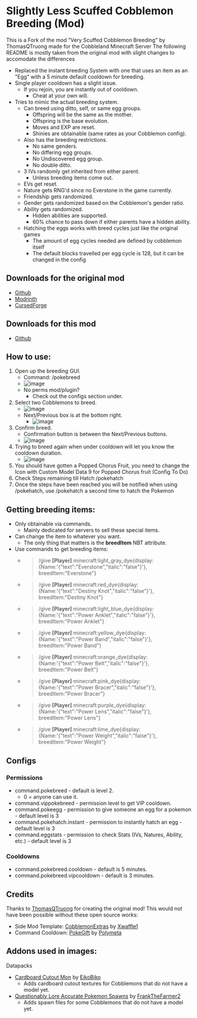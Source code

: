 # Slightly Less Scuffed Cobblemon Breeding (Mod)
This is a Fork of the mod "Very Scuffed Cobblemon Breeding" by ThomasQTruong made for the Cobbleland Minecraft Server
The following README is mostly taken from the original mod with slight changes to accomodate the differences

- Replaced the instant breeding System with one that uses an item as an "Egg" with a 5 minute default cooldown for breeding.
- Single player cooldown has a slight issue.
    - If you rejoin, you are instantly out of cooldown.
        - Cheat at your own will.
- Tries to mimic the actual breeding system.
    - Can breed using ditto, self, or same egg groups.
        - Offspring will be the same as the mother.
        - Offspring is the base evolution.
        - Moves and EXP are reset.
        - Shinies are obtainable (same rates as your Cobblemon config).
    - Also has the breeding restrictions.
        - No same genders.
        - No differing egg groups.
        - No Undiscovered egg group.
        - No double ditto.
    - 3 IVs randomly get inherited from either parent.
        - Unless breeding items come out.
    - EVs get reset.
    - Nature gets RNG'd since no Everstone in the game currently.
    - Friendship gets randomized.
    - Gender gets randomized based on the Cobblemon's gender ratio.
    - Ability gets randomized.
        - Hidden abilities are supported.
        - 60% chance to pass down if either parents have a hidden ability.
    - Hatching the eggs works with breed cycles just like the original games
        - The amount of egg cycles needed are defined by cobblemon itself
        - The default blocks travelled per egg cycle is 128, but it can be changed in the config

## Downloads for the original mod
- [Github](https://github.com/ThomasQTruong/VeryScuffedCobblemonBreeding/releases)
- [Modrinth](https://modrinth.com/mod/veryscuffedcobblemonbreeding)
- [CursedForge](https://curseforge.com/minecraft/mc-mods/veryscuffedcobblemonbreeding/)

## Downloads for this mod
- [Github](https://github.com/dujmovic-d/SlightlyLessScuffedCobblemonBreeding/releases)

## How to use:
1. Open up the breeding GUI.
    - Command: /pokebreed
    - ![image](https://user-images.githubusercontent.com/58405482/232265114-48c663b1-8966-4f62-8911-6519d7d2cc9e.png)
    - No perms mod/plugin?
         - Check out the configs section under.
2. Select two Cobblemons to breed.
    - ![image](https://user-images.githubusercontent.com/58405482/232265199-6c2311e6-e348-41be-a984-3d6a79b6dc5d.png)
    - Next/Previous box is at the bottom right.
        - ![image](https://user-images.githubusercontent.com/58405482/232265149-941782aa-e863-4c98-91ba-5c1616c3f6b6.png)
3. Confirm breed.
    - Confirmation button is between the Next/Previous buttons.
    - ![image](https://user-images.githubusercontent.com/58405482/232265217-2b3493e5-272d-43d8-b7b3-49dd284f98da.png)
4. Trying to breed again when under cooldown will let you know the cooldown duration.
    - ![image](https://user-images.githubusercontent.com/58405482/232265354-a8c21114-5a5d-4343-8be5-f7a41ed43727.png)
5. You should have gotten a Popped Chorus Fruit, you need to change the Icon with Custom Model Data 9 for Popped Chorus fruit (Config To Do)
6. Check Steps remaining till Hatch /pokehatch
7. Once the steps have been reached you will be notified when using /pokehatch, use /pokehatch a second time to hatch the Pokemon

## Getting breeding items:
- Only obtainable via commands.
    - Mainly dedicated for servers to sell these special items.
- Can change the item to whatever you want.
    - The only thing that matters is the **breedItem** NBT attribute.
- Use commands to get breeding items:
    - > /give **[Player]** minecraft:light_gray_dye{display:{Name:'{"text":"Everstone","italic":"false"}'}, breedItem:"Everstone"}
    - > /give **[Player]** minecraft:red_dye{display:{Name:'{"text":"Destiny Knot","italic":"false"}'}, breedItem:"Destiny Knot"}
    - > /give **[Player]** minecraft:light_blue_dye{display:{Name:'{"text":"Power Anklet","italic":"false"}'}, breedItem:"Power Anklet"}
    - > /give **[Player]** minecraft:yellow_dye{display:{Name:'{"text":"Power Band","italic":"false"}'}, breedItem:"Power Band"}
    - > /give **[Player]** minecraft:orange_dye{display:{Name:'{"text":"Power Belt","italic":"false"}'}, breedItem:"Power Belt"}
    - > /give **[Player]** minecraft:pink_dye{display:{Name:'{"text":"Power Bracer","italic":"false"}'}, breedItem:"Power Bracer"}
    - > /give **[Player]** minecraft:purple_dye{display:{Name:'{"text":"Power Lens","italic":"false"}'}, breedItem:"Power Lens"}
    - > /give **[Player]** minecraft:lime_dye{display:{Name:'{"text":"Power Weight","italic":"false"}'}, breedItem:"Power Weight"}

## Configs
### Permissions
- command.pokebreed - default is level 2.
  - 0 = anyone can use it.
- command.vippokebreed - permission level to get VIP cooldown.
- command.pokeegg - permission to give someone an egg for a pokemon - default level is 3
- command.pokehatch.instant - permission to instantly hatch an egg - default level is 3
- command.eggstats - permission to check Stats (IVs, Natures, Ability, etc.) - default level is 3
### Cooldowns
- command.pokebreed.cooldown - default is 5 minutes.
- command.pokebreed.vipcooldown - default is 3 minutes.

## Credits
Thanks to [ThomasQTruong](https://github.com/ThomasQTruong) for creating the original mod!
This would not have been possible without these open source works:
- Side Mod Template: [CobblemonExtras](https://github.com/Xwaffle1/CobblemonExtras) by [Xwaffle1](https://github.com/Xwaffle1/)
- Command Cooldown: [PokeGift](https://github.com/Polymeta/Pokegift/) by [Polymeta](https://github.com/Polymeta)

## Addons used in images:
Datapacks
- [Cardboard Cutout Mon](https://modrinth.com/resourcepack/cardboard-cutout-mon) by [EikoBiko](https://modrinth.com/user/EikoBiko)
    - Adds cardboard cutout textures for Cobblemons that do not have a model yet.
- [Questionably Lore Accurate Pokemon Spawns](https://modrinth.com/datapack/questionably-lore-accurate-pokemon-spawns) by [FrankTheFarmer2](https://modrinth.com/user/FrankTheFarmer2)
    - Adds spawn files for some Cobblemons that do not have a model yet.
